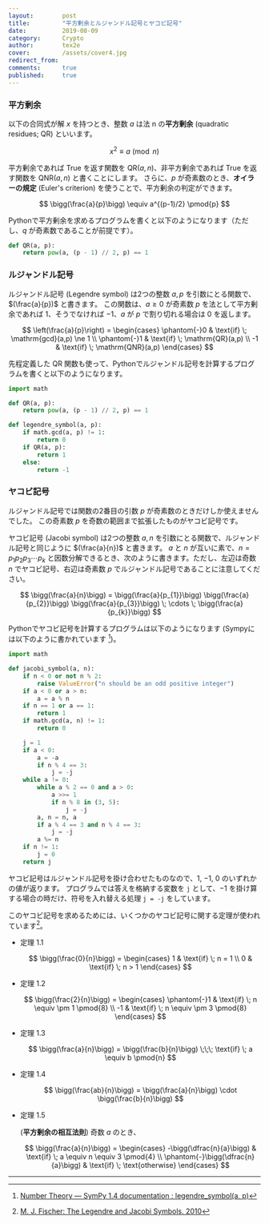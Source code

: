 ```yaml
---
layout:        post
title:         "平方剰余とルジャンドル記号とヤコビ記号"
date:          2019-08-09
category:      Crypto
author:        tex2e
cover:         /assets/cover4.jpg
redirect_from:
comments:      true
published:     true
---
```


### 平方剰余

以下の合同式が解 $x$ を持つとき、整数 $a$ は法 n の**平方剰余** (quadratic residues; QR) といいます。

$$
x^2 \equiv a \pmod{n}
$$

平方剰余であれば True を返す関数を $\mathrm{QR}(a,n)$、非平方剰余であれば True を返す関数を $\mathrm{QNR}(a,n)$ と書くことにします。
さらに、$p$ が奇素数のとき、**オイラーの規定** (Euler's criterion) を使うことで、平方剰余の判定ができます。

$$
\bigg(\frac{a}{p}\bigg) \equiv a^{(p-1)/2} \pmod{p}
$$

Pythonで平方剰余を求めるプログラムを書くと以下のようになります（ただし、$q$ が奇素数であることが前提です）。

```python
def QR(a, p):
    return pow(a, (p - 1) // 2, p) == 1
```

### ルジャンドル記号

ルジャンドル記号 (Legendre symbol) は2つの整数 $a, p$ を引数にとる関数で、$(\frac{a}{p})$ と書きます。
この関数は、$a \ge 0$ が奇素数 $p$ を法として平方剰余であれば $1$、そうでなければ $-1$、$a$ が $p$ で割り切れる場合は $0$ を返します。

$$
\left(\frac{a}{p}\right) =
\begin{cases}
\phantom{-}0 & \text{if} \; \mathrm{gcd}(a,p) \ne 1 \\
\phantom{-}1 & \text{if} \; \mathrm{QR}(a,p) \\
          -1 & \text{if} \; \mathrm{QNR}(a,p)
\end{cases}
$$

先程定義した QR 関数も使って、Pythonでルジャンドル記号を計算するプログラムを書くと以下のようになります。

```python
import math

def QR(a, p):
    return pow(a, (p - 1) // 2, p) == 1

def legendre_symbol(a, p):
    if math.gcd(a, p) != 1:
        return 0
    if QR(a, p):
        return 1
    else:
        return -1
```

### ヤコビ記号

ルジャンドル記号では関数の2番目の引数 $p$ が奇素数のときだけしか使えませんでした。
この奇素数 $p$ を奇数の範囲まで拡張したものがヤコビ記号です。

ヤコビ記号 (Jacobi symbol) は2つの整数 $a, n$ を引数にとる関数で、ルジャンドル記号と同じように $(\frac{a}{n})$ と書きます。
$a$ と $n$ が互いに素で、$n = p_1 p_2 p_3 \cdots p_k$ と因数分解できるとき、次のように書きます。ただし、左辺は奇数 $n$ でヤコビ記号、右辺は奇素数 $p$ でルジャンドル記号であることに注意してください。

$$
\bigg(\frac{a}{n}\bigg) =
\bigg(\frac{a}{p_{1}}\bigg)
\bigg(\frac{a}{p_{2}}\bigg)
\bigg(\frac{a}{p_{3}}\bigg)
\; \cdots \;
\bigg(\frac{a}{p_{k}}\bigg)
$$

Pythonでヤコビ記号を計算するプログラムは以下のようになります (Sympyには以下のように書かれています [^sympy_legendre_symbol])。

```python
import math

def jacobi_symbol(a, n):
    if n < 0 or not n % 2:
        raise ValueError("n should be an odd positive integer")
    if a < 0 or a > n:
        a = a % n
    if n == 1 or a == 1:
        return 1
    if math.gcd(a, n) != 1:
        return 0

    j = 1
    if a < 0:
        a = -a
        if n % 4 == 3:
            j = -j
    while a != 0:
        while a % 2 == 0 and a > 0:
            a >>= 1
            if n % 8 in (3, 5):
                j = -j
        a, n = n, a
        if a % 4 == 3 and n % 4 == 3:
            j = -j
        a %= n
    if n != 1:
        j = 0
    return j
```

ヤコビ記号はルジャンドル記号を掛け合わせたものなので、$1$, $-1$, $0$ のいずれかの値が返ります。
プログラムでは答えを格納する変数を `j` として、$-1$ を掛け算する場合の時だけ、符号を入れ替える処理 `j = -j` をしています。

このヤコビ記号を求めるためには、いくつかのヤコビ記号に関する定理が使われています[^yale_edu]。

- 定理 1.1

    $$
    \bigg(\frac{0}{n}\bigg) =
    \begin{cases}
      1 & \text{if} \; n = 1 \\
      0 & \text{if} \; n > 1
    \end{cases}
    $$

- 定理 1.2

    $$
    \bigg(\frac{2}{n}\bigg) =
    \begin{cases}
      \phantom{-}1 & \text{if} \; n \equiv \pm 1 \pmod{8} \\
                -1 & \text{if} \; n \equiv \pm 3 \pmod{8}
    \end{cases}
    $$

- 定理 1.3

    $$
    \bigg(\frac{a}{n}\bigg) = \bigg(\frac{b}{n}\bigg)
    \;\;\; \text{if} \; a \equiv b \pmod{n}
    $$

- 定理 1.4

    $$
    \bigg(\frac{ab}{n}\bigg) =
    \bigg(\frac{a}{n}\bigg) \cdot \bigg(\frac{b}{n}\bigg)
    $$

- 定理 1.5

    (**平方剰余の相互法則**) 奇数 $a$ のとき、

    $$
    \bigg(\frac{a}{n}\bigg) =
    \begin{cases}
      -\bigg(\dfrac{n}{a}\bigg) & \text{if} \; a \equiv n \equiv 3 \pmod{4} \\
      \phantom{-}\bigg(\dfrac{n}{a}\bigg) & \text{if} \; \text{otherwise}
    \end{cases}
    $$




---

[^sympy_legendre_symbol]: [Number Theory &#8212; SymPy 1.4 documentation : legendre_symbol(a, p)](https://docs.sympy.org/latest/modules/ntheory.html#sympy.ntheory.residue_ntheory.legendre_symbol)
[^yale_edu]: [M. J. Fischer: The Legendre and Jacobi Symbols. 2010](http://zoo.cs.yale.edu/classes/cs467/2010s/handouts/ho07.pdf)
